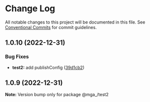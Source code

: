 # Change Log

All notable changes to this project will be documented in this file.
See [Conventional Commits](https://conventionalcommits.org) for commit guidelines.

## 1.0.10 (2022-12-31)


### Bug Fixes

* **test2:** add publishConfig ([39d1cb2](https://github.com/mathiasgheno/srtest/commit/39d1cb28505c8c4b7ed0afcf7302ec5b662ea88c))





## 1.0.9 (2022-12-31)

**Note:** Version bump only for package @mga_/test2

